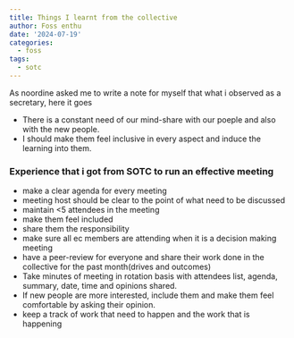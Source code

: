 ```yaml
---
title: Things I learnt from the collective
author: Foss enthu
date: '2024-07-19'
categories:
  - foss
tags:
  - sotc
---
```


As noordine asked me to write a note for myself that what i observed as a secretary, here it goes

- There is a constant need of our mind-share with our poeple and also with the new people.
- I should make them feel inclusive in every aspect and induce the learning into them.


### Experience that i got from SOTC to run an effective meeting

- make a clear agenda for every meeting
- meeting host should be clear to the point of what need to be discussed 
- maintain <5 attendees in the meeting
- make them feel included
- share them the responsibility
- make sure all ec members are attending when it is a decision making meeting
- have a peer-review for everyone and share their work done in the collective for the past month(drives and outcomes)
- Take minutes of meeting in rotation basis with attendees list, agenda, summary, date, time and opinions shared.
- If new people are more interested, include them and make them feel comfortable by asking their opinion. 
- keep a track of work that need to happen and the work that is happening
